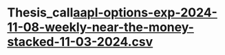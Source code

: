 # Thesis_call[aapl-options-exp-2024-11-08-weekly-near-the-money-stacked-11-03-2024.csv](https://github.com/user-attachments/files/17612490/aapl-options-exp-2024-11-08-weekly-near-the-money-stacked-11-03-2024.csv)
